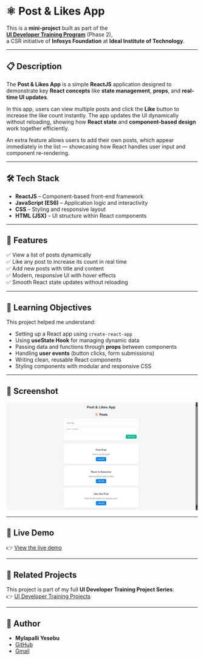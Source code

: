 # ⚛️ Post & Likes App

This is a **mini-project** built as part of the  
**[UI Developer Training Program](https://github.com/MylapalliYesebu/UI-Developer-Training-Projects.git)** (Phase 2),  
a CSR initiative of **Infosys Foundation** at **Ideal Institute of Technology**.

---

## 📋 Description

The **Post & Likes App** is a simple **ReactJS** application designed to demonstrate key **React concepts** like **state management**, **props**, and **real-time UI updates**.

In this app, users can view multiple posts and click the **Like** button to increase the like count instantly. The app updates the UI dynamically without reloading, showing how **React state** and **component-based design** work together efficiently.

An extra feature allows users to add their own posts, which appear immediately in the list — showcasing how React handles user input and component re-rendering.

---

## 🛠️ Tech Stack

* **ReactJS** – Component-based front-end framework
* **JavaScript (ES6)** – Application logic and interactivity
* **CSS** – Styling and responsive layout
* **HTML (JSX)** – UI structure within React components

---

## 🎯 Features

✅ View a list of posts dynamically  
✅ Like any post to increase its count in real time  
✅ Add new posts with title and content  
✅ Modern, responsive UI with hover effects  
✅ Smooth React state updates without reloading  

---

## 🧠 Learning Objectives

This project helped me understand:

* Setting up a React app using `create-react-app`
* Using **useState Hook** for managing dynamic data
* Passing data and functions through **props** between components
* Handling **user events** (button clicks, form submissions)
* Writing clean, reusable React components
* Styling components with modular and responsive CSS

---

## 📸 Screenshot

![Post & Likes App Screenshot](images/image.png)

---

## 🧪 Live Demo

👉 [View the live demo](https://mylapalliyesebu.github.io/post-likes-app/)

---

## 🔗 Related Projects

This project is part of my full **UI Developer Training Project Series**:  
👉 [UI Developer Training Projects](https://github.com/MylapalliYesebu/UI-Developer-Training-Projects)

---

## 👤 Author

* **Mylapalli Yesebu**
* [GitHub](https://github.com/MylapalliYesebu)
* [Gmail](mailto:yesebumylapalli08@gmail.com)
